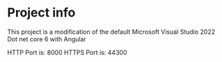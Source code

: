 # Project info
This project is a modification of the default Microsoft Visual Studio 2022 Dot net core 6 with Angular

HTTP Port is: 8000
HTTPS Port is: 44300

